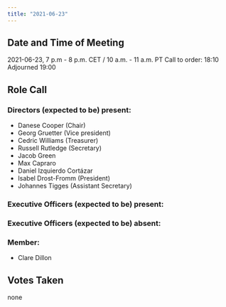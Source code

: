 ```yaml
---
title: "2021-06-23"
---
```


## Date and Time of Meeting
2021-06-23, 7 p.m - 8 p.m. CET / 10 a.m. - 11 a.m. PT Call to order: 18:10 Adjourned 19:00

## Role Call


### Directors (expected to be) present:

* Danese Cooper (Chair)
* Georg Gruetter    (Vice president)
* Cedric Williams   (Treasurer)
* Russell Rutledge  (Secretary)
* Jacob Green
* Max Capraro
* Daniel Izquierdo Cortázar
* Isabel Drost-Fromm    (President)
* Johannes Tigges (Assistant Secretary)

### Executive Officers (expected to be) present:

### Executive Officers (expected to be) absent:

### Member:
* Clare Dillon

## Votes Taken
none
